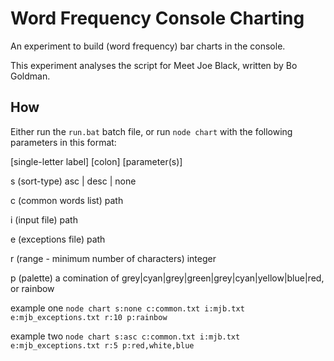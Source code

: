 # Word Frequency Console Charting

An experiment to build (word frequency) bar charts in the console.

This experiment analyses the script for Meet Joe Black, written by Bo Goldman.

## How

Either run the `run.bat` batch file, or run `node chart` with the following parameters in this format:

[single-letter label] [colon] [parameter(s)]

s (sort-type) asc | desc | none

c (common words list) path

i (input file) path

e (exceptions file) path

r (range - minimum number of characters) integer

p (palette) a comination of grey|cyan|grey|green|grey|cyan|yellow|blue|red, or rainbow

example one `node chart s:none c:common.txt i:mjb.txt e:mjb_exceptions.txt r:10 p:rainbow`

example two `node chart s:asc c:common.txt i:mjb.txt e:mjb_exceptions.txt r:5 p:red,white,blue`
